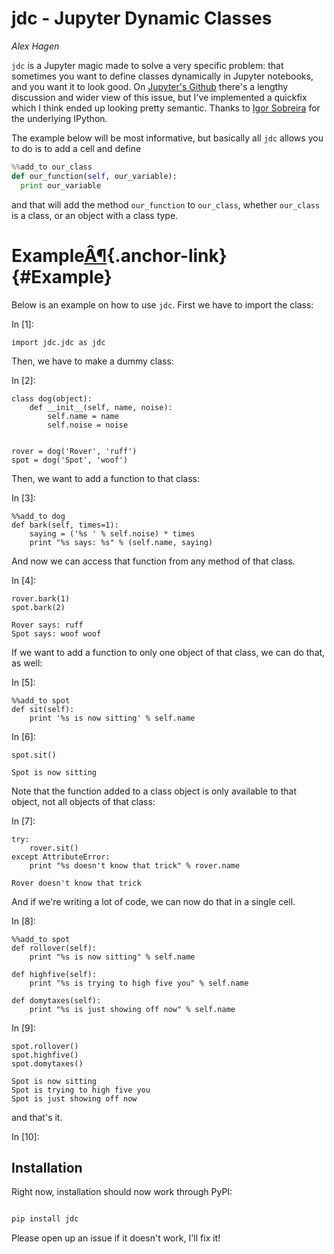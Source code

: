 # jdc - Jupyter Dynamic Classes

*Alex Hagen*

``jdc`` is a Jupyter magic made to solve a very specific problem: that sometimes
you want to define classes dynamically in Jupyter notebooks, and you want it to
look good.  On
[Jupyter's Github](https://github.com/jupyter/notebook/issues/1243) there's a
lengthy discussion and wider view of this issue, but I've implemented a quickfix
which I think ended up looking pretty semantic.  Thanks to
[Igor Sobreira](http://igorsobreira.com/2011/02/06/adding-methods-dynamically-in-python.html)
for the underlying IPython.

The example below will be most informative, but basically all ``jdc`` allows you
to do is to add a cell and define

```python
%%add_to our_class
def our_function(self, our_variable):
  print our_variable
```

and that will add the method ``our_function`` to ``our_class``, whether
``our_class`` is a class, or an object with a class type.

<div class="cell border-box-sizing text_cell rendered">

<div class="prompt input_prompt">

</div>

<div class="inner_cell">

<div class="text_cell_render border-box-sizing rendered_html">

Example[Â¶](#Example){.anchor-link} {#Example}
===================================

</div>

</div>

</div>

<div class="cell border-box-sizing text_cell rendered">

<div class="prompt input_prompt">

</div>

<div class="inner_cell">

<div class="text_cell_render border-box-sizing rendered_html">

Below is an example on how to use `jdc`. First we have to import the
class:

</div>

</div>

</div>

<div class="cell border-box-sizing code_cell rendered">

<div class="input">

<div class="prompt input_prompt">

In \[1\]:

</div>

<div class="inner_cell">

<div class="input_area">

<div class="highlight hl-ipython2">

    import jdc.jdc as jdc

</div>

</div>

</div>

</div>

</div>

<div class="cell border-box-sizing text_cell rendered">

<div class="prompt input_prompt">

</div>

<div class="inner_cell">

<div class="text_cell_render border-box-sizing rendered_html">

Then, we have to make a dummy class:

</div>

</div>

</div>

<div class="cell border-box-sizing code_cell rendered">

<div class="input">

<div class="prompt input_prompt">

In \[2\]:

</div>

<div class="inner_cell">

<div class="input_area">

<div class="highlight hl-ipython2">

    class dog(object):
        def __init__(self, name, noise):
            self.name = name
            self.noise = noise
            
            
    rover = dog('Rover', 'ruff')
    spot = dog('Spot', 'woof')

</div>

</div>

</div>

</div>

</div>

<div class="cell border-box-sizing text_cell rendered">

<div class="prompt input_prompt">

</div>

<div class="inner_cell">

<div class="text_cell_render border-box-sizing rendered_html">

Then, we want to add a function to that class:

</div>

</div>

</div>

<div class="cell border-box-sizing code_cell rendered">

<div class="input">

<div class="prompt input_prompt">

In \[3\]:

</div>

<div class="inner_cell">

<div class="input_area">

<div class="highlight hl-ipython2">

    %%add_to dog
    def bark(self, times=1):
        saying = ('%s ' % self.noise) * times
        print "%s says: %s" % (self.name, saying)

</div>

</div>

</div>

</div>

</div>

<div class="cell border-box-sizing text_cell rendered">

<div class="prompt input_prompt">

</div>

<div class="inner_cell">

<div class="text_cell_render border-box-sizing rendered_html">

And now we can access that function from any method of that class.

</div>

</div>

</div>

<div class="cell border-box-sizing code_cell rendered">

<div class="input">

<div class="prompt input_prompt">

In \[4\]:

</div>

<div class="inner_cell">

<div class="input_area">

<div class="highlight hl-ipython2">

    rover.bark(1)
    spot.bark(2)

</div>

</div>

</div>

</div>

<div class="output_wrapper">

<div class="output">

<div class="output_area">

<div class="prompt">

</div>

<div class="output_subarea output_stream output_stdout output_text">

    Rover says: ruff 
    Spot says: woof woof 

</div>

</div>

</div>

</div>

</div>

<div class="cell border-box-sizing text_cell rendered">

<div class="prompt input_prompt">

</div>

<div class="inner_cell">

<div class="text_cell_render border-box-sizing rendered_html">

If we want to add a function to only one object of that class, we can do
that, as well:

</div>

</div>

</div>

<div class="cell border-box-sizing code_cell rendered">

<div class="input">

<div class="prompt input_prompt">

In \[5\]:

</div>

<div class="inner_cell">

<div class="input_area">

<div class="highlight hl-ipython2">

    %%add_to spot
    def sit(self):
        print '%s is now sitting' % self.name

</div>

</div>

</div>

</div>

</div>

<div class="cell border-box-sizing code_cell rendered">

<div class="input">

<div class="prompt input_prompt">

In \[6\]:

</div>

<div class="inner_cell">

<div class="input_area">

<div class="highlight hl-ipython2">

    spot.sit()

</div>

</div>

</div>

</div>

<div class="output_wrapper">

<div class="output">

<div class="output_area">

<div class="prompt">

</div>

<div class="output_subarea output_stream output_stdout output_text">

    Spot is now sitting

</div>

</div>

</div>

</div>

</div>

<div class="cell border-box-sizing text_cell rendered">

<div class="prompt input_prompt">

</div>

<div class="inner_cell">

<div class="text_cell_render border-box-sizing rendered_html">

Note that the function added to a class object is only available to that
object, not all objects of that class:

</div>

</div>

</div>

<div class="cell border-box-sizing code_cell rendered">

<div class="input">

<div class="prompt input_prompt">

In \[7\]:

</div>

<div class="inner_cell">

<div class="input_area">

<div class="highlight hl-ipython2">

    try: 
        rover.sit()
    except AttributeError:
        print "%s doesn't know that trick" % rover.name

</div>

</div>

</div>

</div>

<div class="output_wrapper">

<div class="output">

<div class="output_area">

<div class="prompt">

</div>

<div class="output_subarea output_stream output_stdout output_text">

    Rover doesn't know that trick

</div>

</div>

</div>

</div>

</div>

<div class="cell border-box-sizing text_cell rendered">

<div class="prompt input_prompt">

</div>

<div class="inner_cell">

<div class="text_cell_render border-box-sizing rendered_html">

And if we're writing a lot of code, we can now do that in a single cell.

</div>

</div>

</div>

<div class="cell border-box-sizing code_cell rendered">

<div class="input">

<div class="prompt input_prompt">

In \[8\]:

</div>

<div class="inner_cell">

<div class="input_area">

<div class="highlight hl-ipython2">

    %%add_to spot
    def rollover(self):
        print "%s is now sitting" % self.name
        
    def highfive(self):
        print "%s is trying to high five you" % self.name
        
    def domytaxes(self):
        print "%s is just showing off now" % self.name

</div>

</div>

</div>

</div>

</div>

<div class="cell border-box-sizing code_cell rendered">

<div class="input">

<div class="prompt input_prompt">

In \[9\]:

</div>

<div class="inner_cell">

<div class="input_area">

<div class="highlight hl-ipython2">

    spot.rollover()
    spot.highfive()
    spot.domytaxes()

</div>

</div>

</div>

</div>

<div class="output_wrapper">

<div class="output">

<div class="output_area">

<div class="prompt">

</div>

<div class="output_subarea output_stream output_stdout output_text">

    Spot is now sitting
    Spot is trying to high five you
    Spot is just showing off now

</div>

</div>

</div>

</div>

</div>

<div class="cell border-box-sizing text_cell rendered">

<div class="prompt input_prompt">

</div>

<div class="inner_cell">

<div class="text_cell_render border-box-sizing rendered_html">

and that's it.

</div>

</div>

</div>

<div class="cell border-box-sizing code_cell rendered">

<div class="input">

<div class="prompt input_prompt">

In \[10\]:

</div>

<div class="inner_cell">

<div class="input_area">

<div class="highlight hl-ipython2">

     

</div>

</div>

</div>

</div>

</div>

## Installation

Right now, installation should now work through PyPI:

```bash

pip install jdc

```

Please open up an issue if it doesn't work, I'll fix it!
